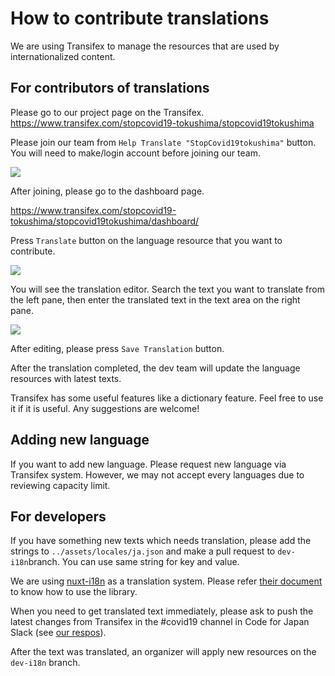 # How to contribute translations

We are using Transifex to manage the resources that are used by internationalized content.

## For contributors of translations

Please go to our project page on the Transifex.
https://www.transifex.com/stopcovid19-tokushima/stopcovid19tokushima

Please join our team from `Help Translate "StopCovid19tokushima"` button. You will need to make/login account before joining our team.

![](img/2020-03-16-16-05-37.png)

After joining, please go to the dashboard page.

https://www.transifex.com/stopcovid19-tokushima/stopcovid19tokushima/dashboard/

Press `Translate` button on the language resource that you want to contribute.

![](img/2020-03-16-16-09-47.png)

You will see the translation editor. Search the text you want to translate from the left pane, then enter the translated text in the text area on the right pane.

![](img/2020-03-16-16-11-14.png)

After editing, please press `Save Translation` button. 

After the translation completed, the dev team will update the language resources with latest texts.

Transifex has some useful features like a dictionary feature. Feel free to use it if it is useful. Any suggestions are welcome!

## Adding new language

If you want to add new language. Please request new language via Transifex system. However, we may not accept every languages due to reviewing capacity limit.

## For developers

If you have something new texts which needs translation, please add the strings to `../assets/locales/ja.json` and make a pull request to `dev-i18n`branch. You can use same string for key and value.

We are using [nuxt-i18n](https://github.com/nuxt-community/nuxt-i18n) as a translation system. Please refer [their document](https://nuxtjs.org/examples/i18n/) to know how to use the library.

When you need to get translated text immediately, please ask to push the latest changes from Transifex in the #covid19 channel in Code for Japan Slack (see [our respos](https://github.com/tokushima-metropolitan-gov/covid19/blob/development/.github/CONTRIBUTING_EN.md#how-to-participate-in-communications)).

After the text was translated, an organizer will apply new resources on the `dev-i18n` branch.
